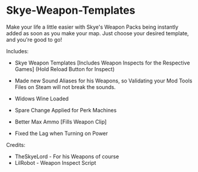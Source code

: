 # Skye-Weapon-Templates
Make your life a little easier with Skye's Weapon Packs being instantly added as soon as you make your map. Just choose your desired template, and you're good to go!

Includes:

  - Skye Weapon Templates [Includes Weapon Inspects for the Respective Games] (Hold Reload Button for Inspect)
  - Made new Sound Aliases for his Weapons, so Validating your Mod Tools Files on Steam will not break the sounds.
  
  - Widows Wine Loaded
  - Spare Change Applied for Perk Machines
  - Better Max Ammo [Fills Weapon Clip]
  - Fixed the Lag when Turning on Power

Credits:

  - TheSkyeLord - For his Weapons of course
  - LilRobot - Weapon Inspect Script